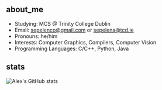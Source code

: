 ## about_me

- Studying: MCS @ Trinity College Dublin 
- Email: sepelenco@gmail.com or sepelena@tcd.ie
- Pronouns: he/him
- Interests: Computer Graphics, Compilers, Computer Vision
- Programming Languages: C/C++, Python, Java

## stats

![Alex's GitHub stats](https://github-readme-stats.vercel.app/api?username=alexandersep&theme=gruvbox&show_icons=true)
